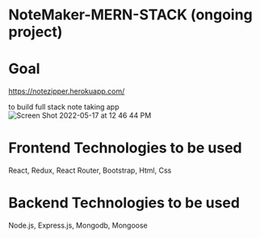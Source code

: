 # NoteMaker-MERN-STACK (ongoing project)

# Goal

https://notezipper.herokuapp.com/

to build full stack note taking app
![Screen Shot 2022-05-17 at 12 46 44 PM](https://user-images.githubusercontent.com/44241453/168898915-98e5e6a2-ac35-44c0-9539-3b586fc471d1.png)

# Frontend Technologies to be used

React, Redux, React Router, Bootstrap, Html, Css

# Backend Technologies to be used

Node.js, Express.js, Mongodb, Mongoose
